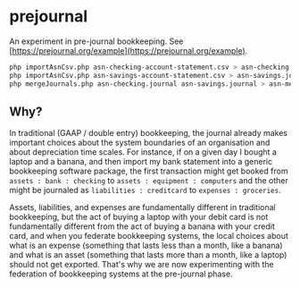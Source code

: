 # prejournal
An experiment in pre-journal bookkeeping. See [https://prejournal.org/example](https://prejournal.org/example).

```sh
php importAsnCsv.php asn-checking-account-statement.csv > asn-checking.journal
php importAsnCsv.php asn-savings-account-statement.csv > asn-savings.journal
php mergeJournals.php asn-checking.journal asn-savings.journal > asn-merged.journal
```

## Why?

In traditional (GAAP / double entry) bookkeeping, the journal already makes important choices about the system boundaries of an organisation and about depreciation time scales. For instance, if on a given day I bought a laptop and a banana, and then import my bank statement into a generic bookkeeping software package, the first transaction might get booked from `assets : bank : checking` to `assets : equipment : computers` and the other might be journaled as `liabilities : creditcard` to `expenses : groceries`.

Assets, liabilities, and expenses are fundamentally different in traditional bookkeeping, but the act of buying a laptop with your debit card is not fundamentally different from the act of buying a banana with your credit card, and when you federate bookkeeping systems, the local choices about what is an expense (something that lasts less than a month, like a banana) and what is an asset (something that lasts more than a month, like a laptop) should not get exported. That's why we are now experimenting with the federation of bookkeeping systems at the pre-journal phase.
